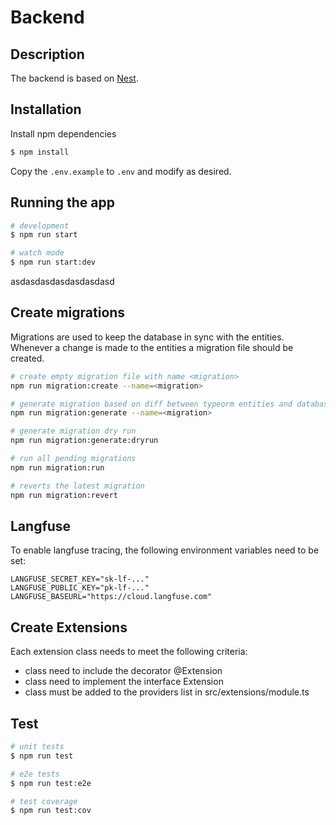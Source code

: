 # Backend

## Description

The backend is based on [Nest](https://github.com/nestjs/nest).

## Installation

Install npm dependencies
```bash
$ npm install
```

Copy the `.env.example` to `.env` and modify as desired.

## Running the app

```bash
# development
$ npm run start

# watch mode
$ npm run start:dev
```

asdasdasdasdasdasdasd

## Create migrations

Migrations are used to keep the database in sync with the entities.
Whenever a change is made to the entities a migration file should be created.

```bash
# create empty migration file with name <migration>
npm run migration:create --name=<migration>

# generate migration based on diff between typeorm entities and database
npm run migration:generate --name=<migration>

# generate migration dry run
npm run migration:generate:dryrun

# run all pending migrations
npm run migration:run

# reverts the latest migration
npm run migration:revert
```

## Langfuse

To enable langfuse tracing, the following environment variables need to be set:

```
LANGFUSE_SECRET_KEY="sk-lf-..."
LANGFUSE_PUBLIC_KEY="pk-lf-..."
LANGFUSE_BASEURL="https://cloud.langfuse.com"
```

## Create Extensions

Each extension class needs to meet the following criteria:
- class need to include the decorator @Extension
- class need to implement the interface Extension
- class must be added to the providers list in src/extensions/module.ts

## Test

```bash
# unit tests
$ npm run test

# e2e tests
$ npm run test:e2e

# test coverage
$ npm run test:cov
```
